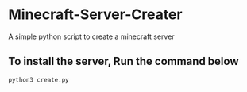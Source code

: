 # Minecraft-Server-Creater
A simple python script to create a minecraft server

## To install the server, Run the command below
```sh
python3 create.py
```
